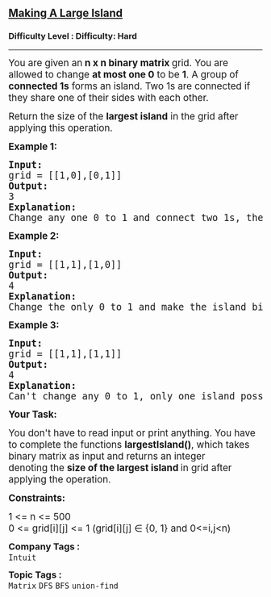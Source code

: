 <h2><a href="https://www.geeksforgeeks.org/problems/making-a-large-island/1?page=1&category=union-find&sortBy=submissions">Making A Large Island</a></h2><h3>Difficulty Level : Difficulty: Hard</h3><hr><div class="problems_problem_content__Xm_eO"><p><span style="font-size: 14pt;">You are given an<strong> n x n binary matrix </strong>grid. You are allowed to change <strong>at most one 0</strong> to be <strong>1</strong>.&nbsp;</span><span style="font-size: 18.6667px;">A group of <strong>connected 1s</strong> forms an island. Two 1s are connected if they share one of their sides with each other.</span></p>
<p><span style="font-size: 14pt;">Return the size of the <strong>largest island</strong> in the grid after applying this operation.</span></p>
<p><strong><span style="font-size: 14pt;">Example 1:</span></strong></p>
<pre><span style="font-size: 14pt;"><strong><span style="font-size: 14pt;">Input:&nbsp;</span></strong><br><span style="font-size: 14pt;">grid = [[1,0],[0,1]]</span><br><strong><span style="font-size: 14pt;">Output:</span></strong><br><span style="font-size: 14pt;">3</span><br><strong><span style="font-size: 14pt;">Explanation:</span></strong><br><span style="font-size: 18.6667px;">Change any one 0 to 1 and connect two 1s, then we get an island with area = 3.</span><br></span></pre>
<p><strong><span style="font-size: 14pt;">Example 2:</span></strong></p>
<pre><strong><span style="font-size: 14pt;">Input:&nbsp;</span></strong><br><span style="font-size: 14pt;">grid = [[1,1],[1,0]]</span><br><strong><span style="font-size: 14pt;">Output:</span></strong><br><span style="font-size: 14pt;">4</span><br><strong><span style="font-size: 14pt;">Explanation:</span></strong><br><span style="font-size: 18.6667px;">Change the only 0 to 1 and make the island bigger, then we get an island with area = 4.<br></span></pre>
<p><strong><span style="font-size: 14pt;">Example 3:</span></strong></p>
<pre><strong><span style="font-size: 14pt;">Input:&nbsp;</span></strong><br><span style="font-size: 14pt;">grid = [[1,1],[1,1]]</span><br><strong><span style="font-size: 14pt;">Output:</span></strong><br><span style="font-size: 14pt;">4</span><br><strong><span style="font-size: 14pt;">Explanation:</span></strong><br><span style="font-size: 18.6667px;">Can't change any 0 to 1, only one island possible with area = 4.<br></span></pre>
<p><span style="font-size: 18.6667px;"><strong>Your Task:</strong><br></span></p>
<p><span style="font-size: 18.6667px;">You don't have to read input or print anything. You have to complete the functions <strong>largestIsland()</strong>, which takes binary matrix as input and returns an integer denoting&nbsp;</span><span style="font-size: 18.6667px;">the <strong>size of the largest island </strong>in grid after applying the operation.</span></p>
<p><strong><span style="font-size: 18.6667px;">Constraints:</span></strong></p>
<p><span style="font-size: 18.6667px;">1 &lt;= n &lt;= 500<br>0 &lt;= grid[i][j] &lt;= 1 (grid[i][j] </span><span style="font-size: 18.6667px;">∈ {0, 1} and </span><span style="font-size: 18.6667px;">0&lt;=i,j&lt;n)</span></p></div><p><span style=font-size:18px><strong>Company Tags : </strong><br><code>Intuit</code>&nbsp;<br><p><span style=font-size:18px><strong>Topic Tags : </strong><br><code>Matrix</code>&nbsp;<code>DFS</code>&nbsp;<code>BFS</code>&nbsp;<code>union-find</code>&nbsp;